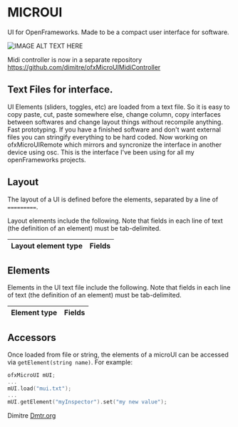 # MICROUI

UI for OpenFrameworks.
Made to be a compact user interface for software.

![IMAGE ALT TEXT HERE](microui.png)

Midi controller is now in a separate repository https://github.com/dimitre/ofxMicroUIMidiController

## Text Files for interface.
UI Elements (sliders, toggles, etc) are loaded from a text file.
So it is easy to copy paste, cut, paste somewhere else, change column, copy interfaces between softwares
and change layout things without recompile anything. Fast prototyping.
If you have a finished software and don't want external files you can stringify everything to be hard coded.
Now working on ofxMicroUIRemote which mirrors and syncronize the interface in another device using osc.
This is the interface I've been using for all my openFrameworks projects.

## Layout

The layout of a UI is defined before the elements, separated by a line of
`=========`.

Layout elements include the following. Note that fields in each
line of text (the definition of an element) must be tab-delimited.

| Layout element type | Fields |
|---------------------|--------|


## Elements

Elements in the UI text file include the following. Note that fields in each
line of text (the definition of an element) must be tab-delimited.

| Element type | Fields |
|--------------|--------|


## Accessors

Once loaded from file or string, the elements of a microUI
can be accessed via `getElement(string name)`. For example:
```c
ofxMicroUI mUI;
...
mUI.load("mui.txt");
...
mUI.getElement("myInspector").set("my new value");
```

Dimitre
[Dmtr.org](http://dmtr.org)
